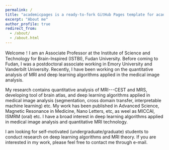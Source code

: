 ```yaml
---
permalink: /
title: "academicpages is a ready-to-fork GitHub Pages template for academic personal websites"
excerpt: "About me"
author_profile: true
redirect_from: 
  - /about/
  - /about.html
---
```


Welcome！I am an Associate Professor at the Institute of Science and Technology for Brain-Inspired (ISTBI), Fudan University. Before coming to Fudan, I was a postdoctoral associate working in Emory University and Vanderbilt University. Recently, I have been working on the quantitative analysis of MRI and deep learning algorithms applied in the medical image analysis.

My research contains quantitative analysis of MRI---CEST and MRS, developing tool of brain atlas, and deep learning algorithms applied in medical image analysis (segmentation, cross domain transfer, interpretable machine learning) etc. My work has been published in Advanced Science, Magnetic Resonance in Medicine, Nano Letters, etc, as weel as MICCAI, ISMRM (oral) etc. I have a broad interest in deep learning algorithms applied in medical image analysis and quantitative MRI technology.

I am looking for self-motivated (undergraduate/graduate) students to conduct research on deep learning algorithms and MRI theory. If you are interested in my work, please feel free to contact me through e-mail.

